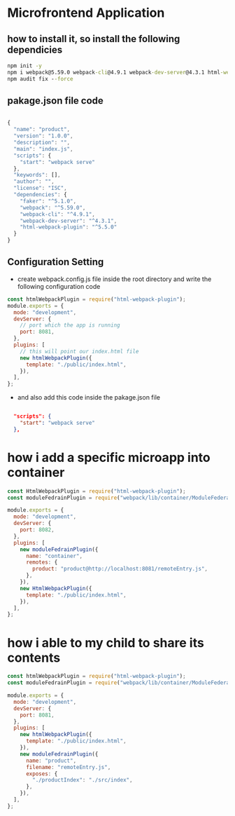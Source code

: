 # Microfrontend Application

## how to install it, so install the following dependicies

```cmd
npm init -y
npm i webpack@5.59.0 webpack-cli@4.9.1 webpack-dev-server@4.3.1 html-webpack-plugin@5.5.0 faker@5.1.0
npm audit fix --force
```

## pakage.json file code

```js

{
  "name": "product",
  "version": "1.0.0",
  "description": "",
  "main": "index.js",
  "scripts": {
    "start": "webpack serve"
  },
  "keywords": [],
  "author": "",
  "license": "ISC",
  "dependencies": {
    "faker": "^5.1.0",
    "webpack": "^5.59.0",
    "webpack-cli": "^4.9.1",
    "webpack-dev-server": "^4.3.1",
    "html-webpack-plugin": "^5.5.0"
  }
}

```

## Configuration Setting

- create webpack.config.js file inside the root directory and write the following configuration code

```js
const htmlWebpackPlugin = require("html-webpack-plugin");
module.exports = {
  mode: "development",
  devServer: {
    // port which the app is running
    port: 8081,
  },
  plugins: [
    // this will point our index.html file
    new htmlWebpackPlugin({
      template: "./public/index.html",
    }),
  ],
};
```

- and also add this code inside the pakage.json file

```json

  "scripts": {
    "start": "webpack serve"
  },

```

# how i add a specific microapp into container

```js
const HtmlWebpackPlugin = require("html-webpack-plugin");
const moduleFedrainPlugin = require("webpack/lib/container/ModuleFederationPlugin");

module.exports = {
  mode: "development",
  devServer: {
    port: 8082,
  },
  plugins: [
    new moduleFedrainPlugin({
      name: "container",
      remotes: {
        product: "product@http://localhost:8081/remoteEntry.js",
      },
    }),
    new HtmlWebpackPlugin({
      template: "./public/index.html",
    }),
  ],
};
```

# how i able to my child to share its contents

```js
const htmlWebpackPlugin = require("html-webpack-plugin");
const moduleFedrainPlugin = require("webpack/lib/container/ModuleFederationPlugin");

module.exports = {
  mode: "development",
  devServer: {
    port: 8081,
  },
  plugins: [
    new htmlWebpackPlugin({
      template: "./public/index.html",
    }),
    new moduleFedrainPlugin({
      name: "product",
      filename: "remoteEntry.js",
      exposes: {
        "./productIndex": "./src/index",
      },
    }),
  ],
};
```
